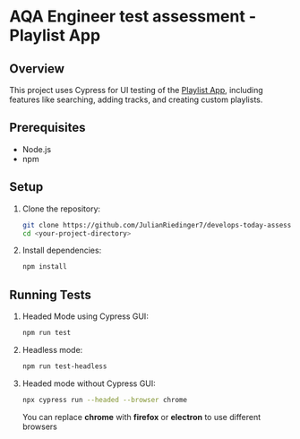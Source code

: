 # AQA Engineer test assessment - Playlist App

## Overview
This project uses Cypress for UI testing of the [Playlist App](https://vite-react-alpha-lemon.vercel.app/), including features like searching, adding tracks, and creating custom playlists.

## Prerequisites
- Node.js
- npm

## Setup
1. Clone the repository:
   ```bash
   git clone https://github.com/JulianRiedinger7/develops-today-assessment.git
   cd <your-project-directory>
   ```

2. Install dependencies:
   ```bash
   npm install
   ```

## Running Tests

1. Headed Mode using Cypress GUI:
   ```bash
   npm run test
   ```

2. Headless mode:
   ```bash
   npm run test-headless
   ```

3. Headed mode without Cypress GUI:
   ```bash
   npx cypress run --headed --browser chrome
   ```
    You can replace **chrome** with **firefox** or **electron** to use different browsers